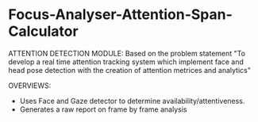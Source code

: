 # Focus-Analyser-Attention-Span-Calculator

ATTENTION DETECTION MODULE:
Based on the problem statement "To develop a real time attention tracking system which implement face and head pose detection with the creation of attention metrices and analytics"


OVERVIEWS:

- Uses Face and Gaze detector to determine availability/attentiveness.
- Generates a raw report on frame by frame analysis






 
